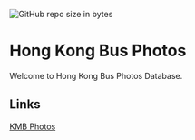 ![GitHub repo size in bytes](https://img.shields.io/github/repo-size/HT8576/HKBusPhoWeb.svg?label=Site%20size&style=popout)
# Hong Kong Bus Photos

Welcome to Hong Kong Bus Photos Database.

## Links 
[KMB Photos](KMBPho)

